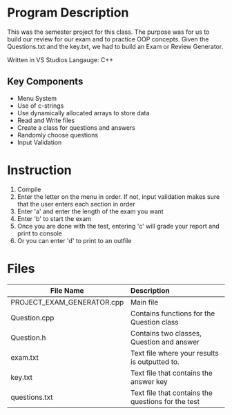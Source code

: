# Program Description

This was the semester project for this class. The purpose was for us to build our review for our exam and
to practice OOP concepts. Given the Questions.txt and the key.txt, we had to build an Exam or Review Generator. 

Written in VS Studios 
Langauge: C++

## Key Components
+ Menu System 
+ Use of c-strings
+ Use dynamically allocated arrays to store data
+ Read and Write files
+ Create a class for questions and answers
+ Randomly choose questions
+ Input Validation

# Instruction
1) Compile
2) Enter the letter on the menu in order. If not, input validation makes sure that the user enters each section in order
3) Enter 'a' and enter the length of the exam you want
4) Enter 'b' to start the exam
5) Once you are done with the test, entering 'c' will grade your report and print to console
6) Or you can enter 'd' to print to an outfile
# Files

| File Name       | Description |
| -------------   |:-------------|
| PROJECT_EXAM_GENERATOR.cpp      | Main file |
| Question.cpp    | Contains functions for the Question class     | 
| Question.h      | Contains two classes, Question and answer       |    
| exam.txt        | Text file where your results is outputted to.   |  
| key.txt         | Text file that contains the answer key  |  
| questions.txt    | Text file that contains the questions for the test     |  
